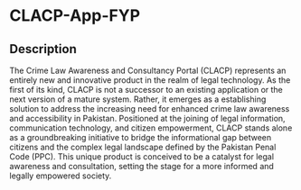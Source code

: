 # CLACP-App-FYP

<h2>Description</h2>
    The Crime Law Awareness and Consultancy Portal (CLACP) represents an entirely new and innovative product in the realm of legal technology. As the first of its kind, CLACP is not a successor to an existing application or the next version of a mature system. Rather, it emerges as a establishing solution to address the increasing need for enhanced crime law awareness and accessibility in Pakistan. Positioned at the joining of legal information, communication technology, and citizen empowerment, CLACP stands alone as a groundbreaking initiative to bridge the informational gap between citizens and the complex legal landscape defined by the Pakistan Penal Code (PPC). This unique product is conceived to be a catalyst for legal awareness and consultation, setting the stage for a more informed and legally empowered society.
